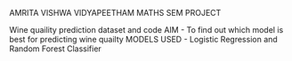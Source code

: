 AMRITA VISHWA VIDYAPEETHAM MATHS SEM PROJECT

Wine quaility prediction dataset and code
AIM - To find out which model is best for predicting wine quailty 
MODELS USED - Logistic Regression and Random Forest Classifier 
